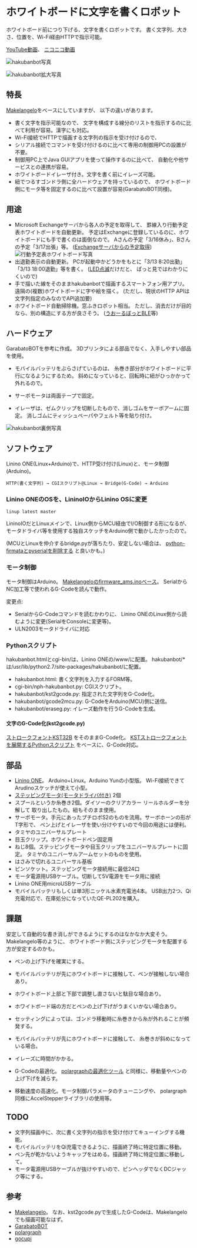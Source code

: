 # ホワイトボードに文字を書くロボット

ホワイトボード前につり下げる、文字を書くロボットです。
書く文字列、大きさ、位置を、Wi-Fi経由HTTPで指示可能。

[YouTube動画](https://youtu.be/4IXlrD8SohQ)、
[ニコニコ動画](http://www.nicovideo.jp/watch/sm25818606)

![hakubanbot写真](https://github.com/deton/hakubanbot/raw/img/hakubanbot.jpg)

![hakubanbot拡大写真](https://github.com/deton/hakubanbot/raw/img/hakubanbot-large.jpg)

## 特長
[Makelangelo](http://www.makelangelo.com/)をベースにしていますが、
以下の違いがあります。

* 書く文字を指示可能なので、
  文字を構成する線分のリストを指示するのに比べて利用が容易。漢字にも対応。
* Wi-Fi接続でHTTPで描画する文字列の指示を受け付けるので、
 * シリアル接続でコマンドを受け付けるのに比べて専用の制御用PCの設置が不要。
 * 制御用PC上でJava GUIアプリを使って操作するのに比べて、
   自動化や他サービスとの連携が容易。
* ホワイトボードイレーザ付き。文字を書く前にイレーズ可能。
* 紐でつるすゴンドラ側に全ハードウェアを持っているので、
  ホワイトボード側にモータ等を固定するのに比べて設置が容易(GarabatoBOT同様)。

## 用途
* Microsoft Exchangeサーバから各人の予定を取得して、
  罫線入り行動予定表ホワイトボードを自動更新。
  予定はExchangeに登録しているのに、ホワイトボードにも手で書くのは面倒なので。
  Aさんの予定「3/16休み」、Bさんの予定「3/17出張」等。
  ([Exchangeサーバからの予定取得](https://github.com/deton/ExchangeAppointmentBot))
  ![行動予定表ホワイトボード写真](https://github.com/deton/hakubanbot/raw/img/kodoyotei.jpg)
* 出退勤表示の自動更新。
  PCが起動中かどうかをもとに「3/13 8:20出勤」「3/13 18:00退勤」等を書く。
  ([LED点滅](https://github.com/deton/presenceled)だけだと、
  ぱっと見ではわかりにくいので)
* 手で描いた線をそのままhakubanbotで描画するスマートフォン用アプリ。
  遠隔の(複数)ホワイトボードに字や絵を描く。
  (ただし、現状のHTTP APIは文字列指定のみなのでAPI追加要)
* ホワイトボード自動掃除機。窓ふきロボット相当。
  ただし、消去だけが目的なら、別の構造にする方が良さそう。
  ([うおーるぼっとBLE](http://wallbot.org/)等)

## ハードウェア
GarabatoBOTを参考に作成。
3Dプリンタによる部品でなく、入手しやすい部品を使用。

* モバイルバッテリをぶらさげているのは、
  糸巻き部分がホワイトボードに平行になるようにするため。
  斜めになっていると、回転時に紐がひっかかって外れるので。

* サーボモータは両面テープで固定。
* イレーザは、ゼムクリップを切断したもので、消しゴムをサーボアームに固定。
  消しゴムにティッシュペーパやフェルト等を貼り付け。

![hakubanbot裏側写真](https://github.com/deton/hakubanbot/raw/img/hakubanbot-back.jpg)

## ソフトウェア
Linino ONE(Linux+Arduino)で、HTTP受け付け(Linux)と、モータ制御(Arduino)。

    HTTP(書く文字列) → CGIスクリプト@Linux → Bridge(G-Code) → Arduino

### Linino ONEのOSを、LininoIOからLinino OSに変更

    linup latest master

LininoIOだとLinuxメインで、Linux側からMCU経由でI/O制御する形になるが、
モータドライバ等を使用する独自スケッチをArduino側で動かしたかったので。

(MCUとLinuxを仲介するbridge.pyが落ちたり、安定しない場合は、
[python-firmataとpyserialを削除する](https://groups.google.com/forum/#!msg/linino/-rSmpjX4UOM/Cnjv-uzrlfgJ)
と良いかも。)

### モータ制御
モータ制御はArduino。
[Makelangeloのfirmware_ams.inoベース](https://github.com/deton/Makelangelo)。
SerialからNC加工等で使われるG-Codeを読んで動作。

変更点:

+ SerialからG-Codeコマンドを読むかわりに、
  Linino ONEのLinux側から読むように変更(SerialをConsoleに変更等)。
+ ULN2003モータドライバに対応

### Pythonスクリプト
hakubanbot.htmlとcgi-bin/は、Linino ONEの/www/に配置。
hakubanbot/*は/usr/lib/python2.7/site-packages/hakubanbot/に配置。

* hakubanbot.html: 書く文字列を入力するFORM等。
* cgi-bin/nph-hakubanbot.py: CGIスクリプト。
* hakubanbot/kst2gcode.py: 指定された文字列をG-Code化。
* hakubanbot/gcode2mcu.py: G-CodeをArduino(MCU)側に送信。
* hakubanbot/eraseg.py: イレーズ動作を行うG-Codeを生成。

#### 文字のG-Code化(kst2gcode.py)
[ストロークフォントKST32B](http://www.vector.co.jp/soft/data/writing/se119277.html)
をそのままG-Code化。
[KSTストロークフォントを展開するPythonスクリプト](http://boxheadroom.com/2009/06/03/kst)
をベースに、G-Code対応。

## 部品
* [Linino ONE](http://akizukidenshi.com/catalog/g/gM-08902/)。
  Arduino+Linux。Arduino Yunの小型版。
  Wi-Fi接続できてArudinoスケッチが使えて小型。
* [ステッピングモータ(モータドライバ付き)](http://www.sengoku.co.jp/mod/sgk_cart/detail.php?code=EEHD-4JT3) 2個
* スプールというか糸巻き2個。ダイソーのクリアカラー リールホルダーを分解して
  取り出したもの。紐もそのまま使用。
* サーボモータ。手元にあったプチロボS2のものを流用。サーボホーンの形がT字形で、
  ペン上げとイレーザを使い分けやすいので今回の用途には便利。
* タミヤのユニバーサルプレート
* 目玉クリップ。ホワイトボードペン固定用
* ねじ8個。ステッピングモータや目玉クリップをユニバーサルプレートに固定。
  タミヤのユニバーサルアームセットのものを使用。
* はさみで切れるユニバーサル基板
* ピンソケット。ステッピングモータ接続用に最低24口
* モータ電源用USBケーブル。切断して5V電源をモータ用に接続
* Linino ONE用microUSBケーブル
* モバイルバッテリもしくは単3形ニッケル水素充電池4本。
  USB出力2つ、Qi充電対応で、在庫処分になっていたQE-PL202を購入。

## 課題
安定して自動的な書き消しができるようにするのはなかなか大変そう。
Makelangelo等のように、
ホワイトボード側にステッピングモータを配置する方が安定するのかも。

* ペンの上げ下げを確実にする。
 * モバイルバッテリが先にホワイトボードに接触して、ペンが接触しない場合あり。
 * ホワイトボード上部と下部で調整し直さないと駄目な場合あり。
 * ホワイトボード端の方だとペンの上げ下げがうまくいかない場合あり。
* セッティングによっては、ゴンドラ移動時に糸巻きから糸が外れることが頻発する。
 * モバイルバッテリが先にホワイトボードに接触して、
   糸巻きが斜めになっている場合。
* イレーズに時間がかかる。

* G-Codeの最適化。
  [polargraphの最適化ツール](https://github.com/ezheidtmann/polargraph-optimizer)
  と同様に、移動量やペンの上げ下げを減らす。
* 移動速度の高速化。モータ制御パラメータのチューニングや、
  polargraph同様にAccelStepperライブラリの使用等。

## TODO
* 文字列描画中に、次に書く文字列の指示を受け付けてキューイングする機能。
* モバイルバッテリをQi充電できるように、描画終了時に特定位置に移動。
* ペン先が乾かないようキャップをはめる。描画終了時に特定位置に移動して。
* モータ電源用USBケーブルが抜けやすいので、ピンヘッダでなくDCジャック等にする。

## 参考
* [Makelangelo](https://github.com/MarginallyClever/Makelangelo)。
  なお、kst2gcode.pyで生成したG-Codeは、Makelangeloでも描画可能なはず。
* [GarabatoBOT](https://github.com/astromaf/GarabatoBOT)
* [polargraph](https://github.com/euphy/polargraphcontroller)
* [gocupi](https://github.com/brandonagr/gocupi)

